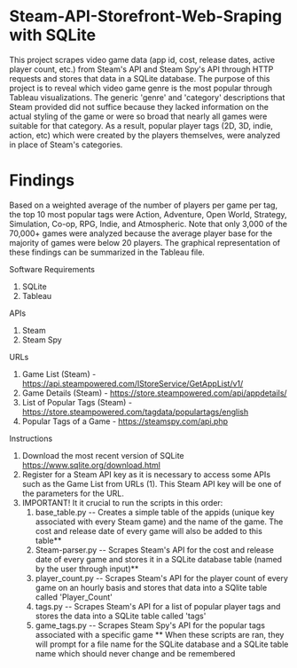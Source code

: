 # Steam-API-Storefront-Web-Sraping with SQLite

This project scrapes video game data (app id, cost, release dates, active player count, etc.) from Steam's API and Steam Spy's API through HTTP requests and stores that data in a SQLite database. The purpose of this project is to reveal which video game genre is the most popular through Tableau visualizations. The generic 'genre' and 'category' descriptions that Steam provided did not suffice because they lacked information on the actual styling of the game or were so broad that nearly all games were suitable for that category. As a result, popular player tags (2D, 3D, indie, action, etc) which were created by the players themselves, were analyzed in place of Steam's categories.

# Findings

Based on a weighted average of the number of players per game per tag, the top 10 most popular tags were Action, Adventure, Open World, Strategy, Simulation, Co-op, RPG, Indie, and Atmospheric. Note that only 3,000 of the 70,000+ games were analyzed because the average player base for the majority of games were below 20 players. The graphical representation of these findings can be summarized in the Tableau file.

Software Requirements
1. SQLite
2. Tableau

APIs
1. Steam
2. Steam Spy

URLs
1. Game List (Steam) - https://api.steampowered.com/IStoreService/GetAppList/v1/
2. Game Details (Steam) - https://store.steampowered.com/api/appdetails/
3. List of Popular Tags (Steam) - https://store.steampowered.com/tagdata/populartags/english
4. Popular Tags of a Game - https://steamspy.com/api.php

Instructions
1. Download the most recent version of SQLite https://www.sqlite.org/download.html
2. Register for a Steam API key as it is necessary to access some APIs such as the Game List from URLs (1). This Steam API key will be one of the parameters for the URL.
3. IMPORTANT! It it crucial to run the scripts in this order:
   1. base_table.py -- Creates a simple table of the appids (unique key associated with every Steam game) and the name of the game. The cost and release date of every      game will also be added to this table**
   2. Steam-parser.py -- Scrapes Steam's API for the cost and release date of every game and stores it in a SQLite database table (named by the user through input)**
   3. player_count.py -- Scrapes Steam's API for the player count of every game on an hourly basis and stores that data into a SQlite table called 'Player_Count'
   4. tags.py -- Scrapes Steam's API for a list of popular player tags and stores the data into a SQLite table called 'tags'
   5. game_tags.py -- Scrapes Steam Spy's API for the popular tags associated with a specific game
** When these scripts are ran, they will prompt for a file name for the SQLite database and a SQLite table name which should never change and be remembered

